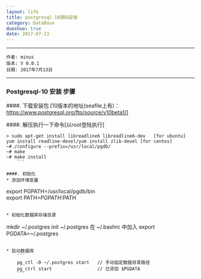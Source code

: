 ```yaml
---
layout: life
title: postgresql-10源码安装
category: DataBase
duoshuo: true
date: 2017-07-13
---
```


******

	作者: minus
	版本: V 0.0.1
	日期: 2017年7月13日

<!-- more -->

*******

### Postgresql-10 安装 步骤
####. 下载安装包 [10版本的地址(seafile上有)： https://www.postgresql.org/ftp/source/v10beta1/]

####. 解压执行一下命令[以root登陆执行]
```
> sudo apt-get install libreadline6 libreadline6-dev   [for ubuntu]  yum install readline-devel/yum install zlib-devel [for centos]
~#./configure --prefix=/usr/local/pgdb/
~# make
~# make install
    ```

####. 初始化
* 添加环境变量
```
export PGPATH=/usr/local/pgdb/bin                                           
export PATH=$PGPATH:$PATH
```

* 初始化数据库存储目录
```
mkdir ~/.postgres
init ~/.postgres
在 ~/.bashrc 中加入 export PGDATA=~/.postgres
```

* 启动数据库
	```
	pg_ctl -D ~/.postgres start   // 手动指定数据目录路径
	pg_ctrl start                 // 已添加 $PGDATA 
	```
